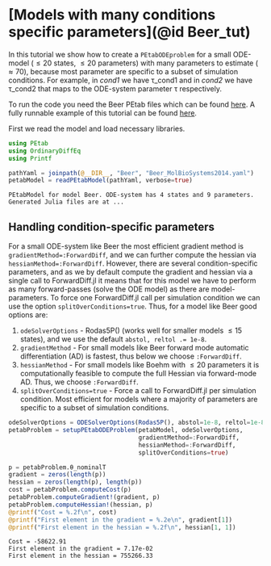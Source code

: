 # [Models with many conditions specific parameters](@id Beer_tut)

In this tutorial we show how to create a `PEtabODEproblem` for a small ODE-model ($\leq 20$ states, $\leq 20$ parameters) with many parameters to estimate ($\approx 70$), because most parameter are specific to a subset of simulation conditions. For example, in *cond1* we have τ_cond1 and in *cond2* we have τ_cond2 that maps to the ODE-system parameter τ respectively.

To run the code you need the Beer PEtab files which can be found [here](https://github.com/sebapersson/PEtab.jl/tree/main/examples/Beer.jl). A fully runnable example of this tutorial can be found [here](https://github.com/sebapersson/PEtab.jl/tree/main/examples/Beer.jl).

First we read the model and load necessary libraries.

```julia
using PEtab
using OrdinaryDiffEq
using Printf

pathYaml = joinpath(@__DIR__, "Beer", "Beer_MolBioSystems2014.yaml") 
petabModel = readPEtabModel(pathYaml, verbose=true)
```
```
PEtabModel for model Beer. ODE-system has 4 states and 9 parameters.
Generated Julia files are at ...
```

## Handling condition-specific parameters

For a small ODE-system like Beer the most efficient gradient method is `gradientMethod=:ForwardDiff`, and we can further compute the hessian via `hessianMethod=:ForwardDiff`. However, there are several condition-specific parameters, and as we by default compute the gradient and hessian via a single call to ForwardDiff.jl it means that for this model we have to perform as many forward-passes (solve the ODE model) as there are model-parameters. To force one ForwardDiff.jl call per simulation condition we can use the option `splitOverConditions=true`. Thus, for a model like Beer good options are:

1. `odeSolverOptions` - Rodas5P() (works well for smaller models $\leq 15$ states), and we use the default `abstol, reltol .= 1e-8`.
2. `gradientMethod` - For small models like Beer forward mode automatic differentiation (AD) is fastest, thus below we choose `:ForwardDiff`.
3. `hessianMethod` - For small models like Boehm with $\leq 20$ parameters it is computationally feasible to compute the full Hessian via forward-mode AD. Thus, we choose `:ForwardDiff`.
4. `splitOverConditions=true` - Force a call to ForwardDiff.jl per simulation condition. Most efficient for models where a majority of parameters are specific to a subset of simulation conditions.

```julia
odeSolverOptions = ODESolverOptions(Rodas5P(), abstol=1e-8, reltol=1e-8)
petabProblem = setupPEtabODEProblem(petabModel, odeSolverOptions, 
                                    gradientMethod=:ForwardDiff, 
                                    hessianMethod=:ForwardDiff, 
                                    splitOverConditions=true)

p = petabProblem.θ_nominalT
gradient = zeros(length(p))
hessian = zeros(length(p), length(p))
cost = petabProblem.computeCost(p)
petabProblem.computeGradient!(gradient, p)
petabProblem.computeHessian!(hessian, p)
@printf("Cost = %.2f\n", cost)
@printf("First element in the gradient = %.2e\n", gradient[1])
@printf("First element in the hessian = %.2f\n", hessian[1, 1])
```
```
Cost = -58622.91
First element in the gradient = 7.17e-02
First element in the hessian = 755266.33
```
